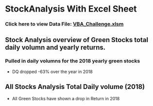 # StockAnalysis With Excel Sheet
### Click here to view Data File: [VBA_Challenge.xlsm](https://github.com/jbailey2705/StockAnalysis/blob/main/VBA_Challenge.xlsm)
## Stock Analysis overview of Green Stocks total daily volumn and yearly returns.
### Pulled in daily volumns for the 2018 yearly green stocks
- DQ dropped -63% over the year in 2018
## All Stocks Analysis Total Daily volume (2018)
- All Green Stocks have shown a drop in Return in 2018
